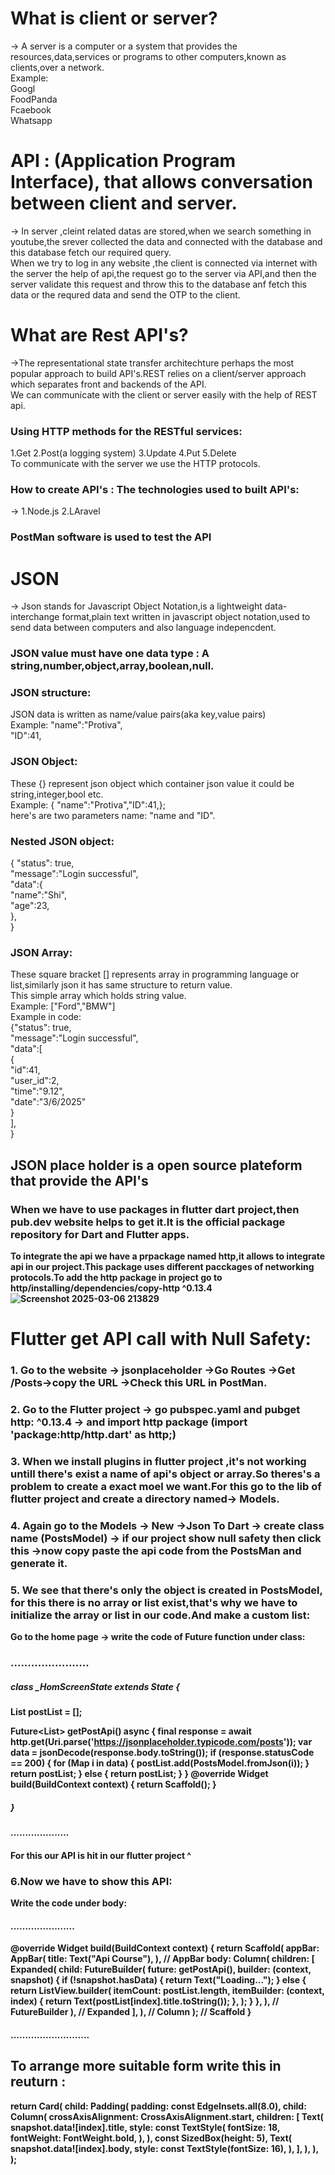 # What is client or server?
-> A server is a computer or a system that provides the resources,data,services or programs to other computers,known as clients,over a network.<br>
Example:<br>
Googl<br>
FoodPanda<br>
Fcaebook<br>
Whatsapp<br>
# API : (Application Program Interface), that allows conversation between client and server.
-> In server ,cleint related datas are stored,when we search something in youtube,the srever collected the data and connected with the database and this database fetch our required query.<br>
When we try to log in any website ,the client is connected via internet with the server the help of api,the request go to the server via API,and then the server validate this request and throw this to the database anf fetch this data or the requred data and send the OTP to the client.<br>
# What are Rest API's?
->The representational state transfer architechture perhaps the most popular approach to build API's.REST relies on a client/server approach which separates front and backends of the API.<br>
We can communicate with the client or server easily  with the help of REST api.
### Using HTTP methods for the RESTful services:
1.Get 2.Post(a logging system) 3.Update 4.Put 5.Delete <br>
To communicate with the server we use the HTTP protocols.
### How to create API's : The technologies used to built API's:
-> 1.Node.js 2.LAravel <br>
### PostMan software is used to test the API
# JSON
-> Json stands for Javascript Object Notation,is a lightweight data-interchange format,plain text written in javascript object notation,used to send data between computers and also language indepencdent.
### JSON value must have one data type : A string,number,object,array,boolean,null.
### JSON structure:
JSON data is written as name/value pairs(aka key,value pairs) <br>
Example: "name":"Protiva", <br>
"ID":41, <br>
### JSON Object:
These {} represent json object which container json value it could be string,integer,bool  etc. <br>
Example: { "name":"Protiva","ID":41,};<br>
here's are two parameters name: "name and "ID".
### Nested JSON object:
{ "status": true,<br>
  "message":"Login successful",<br>
  "data":{<br>
           "name":"Shi",<br>
           "age":23,<br>
           },<br>
             }<br>
### JSON Array:
These square bracket [] represents array in programming language or list,similarly json it has same structure to return value.<br>
This simple array which holds string value.<br>
Example: ["Ford","BMW"]<br>
Example in code:<br>
{"status": true,<br>
  "message":"Login successful",<br>
  "data":[<br>
  {<br>
   "id":41,<br>
  "user_id":2,<br>
  "time":"9.12",<br>
  "date":"3/6/2025"<br>
  }<br>
  ],<br>
  }<br>
## JSON place holder is a open source plateform that provide the API's
### When we have to use packages in flutter dart project,then <b>pub.dev website helps to get it.It is the official package repository for Dart and Flutter apps.<br>
To integrate the api we have a prpackage named http,it allows to integrate api in our project.This package uses different pacckages of networking protocols.To add the http package in project go to http/installing/dependencies/copy-http ^0.13.4<br>
 ![Screenshot 2025-03-06 213829](https://github.com/user-attachments/assets/f6acaa0d-41cb-4759-82ff-1e9e578e2b0f)


 # Flutter get API call with Null Safety:
### 1. Go to the website -> jsonplaceholder ->Go Routes ->Get /Posts->copy the URL ->Check this URL in PostMan.
### 2. Go to the Flutter project -> go pubspec.yaml and pubget http: ^0.13.4 -> and import http package (import 'package:http/http.dart' as http;)
### 3. When we install plugins in flutter project ,it's not working untill there's exist a name of api's object or array.So theres's a problem to create a exact moel we want.For this go to the lib of flutter project and create a directory named-> Models.
### 4. Again go to the Models -> New ->Json To Dart -> create class name (PostsModel) -> if our project show null safety then click this ->now copy paste the api code from the PostsMan and generate it.
### 5. We see that there's only the object is created in PostsModel, for this there is no array or list exist,that's why we have to initialize the array or list in our code.And make a custom list:
Go to the home page ->
write the code of Future function under class:
### .......................
##### class _HomScreenState extends State<HomScreen> {
  List<PostsModel> postList = [];

  Future<List<PostsModel>> getPostApi() async {
    final response = await http.get(Uri.parse('https://jsonplaceholder.typicode.com/posts'));
    var data = jsonDecode(response.body.toString());
    if (response.statusCode == 200) {
     for (Map i in data) {
        postList.add(PostsModel.fromJson(i));
      }
      return postList;
    } else {
      return postList;
    }
  }
  @override
  Widget build(BuildContext context) {
    return Scaffold();
  }
#####  }
#### ....................

#### For this our API is hit in our flutter project ^
### 6.Now we have to show this API:
Write the code under body:
#### ......................
   @override
  Widget build(BuildContext context) {
  return Scaffold(
    appBar: AppBar(
      title: Text("Api Course"),
    ), // AppBar
    body: Column(
      children: [
        Expanded(
          child: FutureBuilder(
            future: getPostApi(),
            builder: (context, snapshot) {
              if (!snapshot.hasData) {
                return Text("Loading...");
              } else {
                return ListView.builder(
                  itemCount: postList.length,
                  itemBuilder: (context, index) {
                    return Text(postList[index].title.toString());
                  },
                );
              }
            },
          ), // FutureBuilder
        ), // Expanded
      ],
    ), // Column
  ); // Scaffold
   }
#### ...........................

## To arrange more suitable form write this in reuturn :
 return Card(
                        child: Padding(
                          padding: const EdgeInsets.all(8.0),
                          child: Column(
                            crossAxisAlignment: CrossAxisAlignment.start,
                            children: [
                              Text(
                                snapshot.data![index].title,
                                style: const TextStyle(
                                  fontSize: 18,
                                  fontWeight: FontWeight.bold,
                                ),
                              ),
                              const SizedBox(height: 5),
                              Text(
                                snapshot.data![index].body,
                                style: const TextStyle(fontSize: 16),
                              ),
                            ],
                          ),
                        ),
                      );
